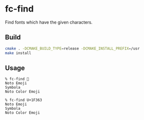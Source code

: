 # fc-find
Find fonts which have the given characters.

## Build
```bash
cmake . -DCMAKE_BUILD_TYPE=release -DCMAKE_INSTALL_PREFIX=/usr
make install
```

## Usage
```
% fc-find 🍣
Noto Emoji
Symbola
Noto Color Emoji

% fc-find U+1F363
Noto Emoji
Symbola
Noto Color Emoji
```

